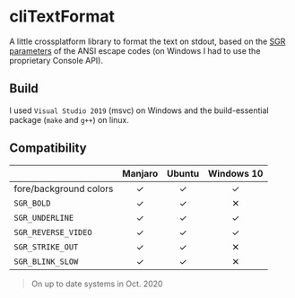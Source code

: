 # cliTextFormat

A little crossplatform library to format the text on stdout, based on the [SGR parameters](https://en.wikipedia.org/wiki/ANSI_escape_code#SGR_parameters) of the ANSI escape codes (on Windows I had to use the proprietary Console API).

## Build

I used `Visual Studio 2019` (msvc) on Windows and the build-essential package (`make` and `g++`) on linux.

## Compatibility

||Manjaro|Ubuntu|Windows 10|
|---|:---:|:---:|:---:|
|fore/background colors|✓|✓|✓|
|`SGR_BOLD`|✓|✓|✕|
|`SGR_UNDERLINE`|✓|✓|✓|
|`SGR_REVERSE_VIDEO`|✓|✓|✓|
|`SGR_STRIKE_OUT`|✓|✓|✕|
|`SGR_BLINK_SLOW`|✓|✓|✕|

> On up to date systems in Oct. 2020
